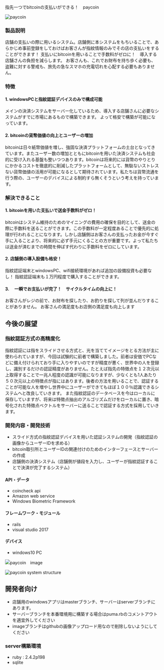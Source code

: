 指先一つでbitcoinの支払いができる！　paycoin

![paycoin](https://github.com/jphacks/KB_1706/blob/image/title.png)

### 製品説明
店舗の支払いの際に用いるシステム。店舗側に本システムをもちいることで、あらかじめ事前登録をしておけばお客さんが指紋情報のみでその店の支払いをすることができます！
支払いにbitcoinを用いることで手数料がゼロに！　導入する店舗さんの負担を減らします。
お客さんも、これでお財布を持ち歩く必要も、盗難に対する警戒も、旅先の急なスマホの充電切れを心配する必要もありません。

### 特徴

#### 1. windowsPCと指紋認証デバイスのみで構成可能
メインの決済システムをサーバー化しているため、導入する店舗さんに必要なシステムがすでに市場にあるもので構築できます。
よって格安で構築が可能になっています。

#### 2. bitcoinの貨幣価値の向上とユーザーの増加
bitcoinは日々紙幣価値を増し、強固な決済プラットフォームの土台となってきています。またユーザー数の増加とともにbitcoinを用いた決済システムも社会的に受け入れる基盤も整いつつあります。bitcoinは将来的には貨幣のやりとりにかかるコストを徹底的に削減したプラットフォームとして、無駄ないストレスない貨幣価値の活用が可能になるとして期待されています。私たちは貨幣流通を行う際の、ユーザーのデバイスによる制約すら無くそうという考えを持っています。

### 解決できること

#### 1. bitcoinを用いた支払いで送金手数料がゼロ！
bitcoinはシステム維持のためのマイニングの費用の確保を目的として、送金の際に手数料を送ることができます。この手数料が一定程度あることで優先的に処理が行われることになります。しかし店舗側はお客さんの支払ったお金が今すぐ手に入ることより、将来的に必ず手元にくることの方が重要です。よって私たちは送金が済むまでの時間を伸ばす代わりに手数料をゼロにしています。

#### 2. 店舗側の導入設備も格安！
指紋認証端末とwindowsPC、wifi接続環境があれば追加の設備投資も必要なし！
指紋認証端末も１万円程度で購入することができます。

#### 3.　 一瞬でお支払いが完了！　サイクルタイムの向上に！
お客さんがレジの前で、お財布を探したり、お釣りを探して列が並んだりすることがありません。
お客さんの満足度もお店側の満足度も向上します

## 今後の展望

### 指紋認証方式の高精度化
指紋認証には指をスライドさせる方式と、光を当ててイメージをとる方法が主に使わられていますが、今回は試験的に前者で構築しました。前者は安価でPCなどに備え付けられており手に入りやすいのですが精度が悪く、世界中の人を登録し、識別するだけの認証精度がありません。たとえば指先の特徴点を１２次元以上取得することで一兆人程度の認識が可能になりますが、少なくとも1人あたり５０次元以上の特徴点が指にはあります。後者の方法を用いることで、認証することが可能な人を増やし世界中にユーザーができてもほぼ１００％認識できるシステムへと改良していきます。
また指紋認証のデータベースを今はローカルに保存していますが、将来は特徴点抽出のアルゴリズムだけをローカルに置き、暗号化された特徴点ベクトルをサーバーに送ることで認証する方式を採用していきます。

### 開発内容・開発技術
- スライド方式の指紋認証デバイスを用いた認証システムの開発（指紋認証の画像からユーザーIDを求める）
- bitcoin取引所とユーザーIDの関連付けのためのインターフェースとサーバーの作成
- 店舗側の決済システム（店舗側が値段を入力し、ユーザーが指紋認証することで決済が完了するシステム）

#### API・データ
- coincheck api
- Amazon web service
- Windows Biometric Framework

#### フレームワーク・モジュール
- rails
- visual studio 2017

#### デバイス
- windows10 PC


![paycoin　image](https://github.com/jphacks/KB_1706/blob/image/image1.jpg)

![paycoin system structure](https://github.com/jphacks/KB_1706/blob/image/structure.jpg)

## 開発者向け
- 店舗用のwindowsアプリはmasterブランチ、サーバーはserverブランチにあります。
- サーバーブランチを本番環境用に構築する場合はpuma.rbのコメントアウトを適宜外してください
- imageブランチはgithubの画像アップロード用なので削除しないようにしてください

### server構築環境
- ruby : 2.4.2p198
- sqlite 

